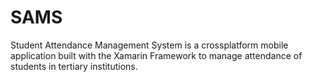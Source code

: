 # SAMS
Student Attendance Management System is a crossplatform mobile application built with the Xamarin Framework to manage attendance of students in tertiary institutions.
